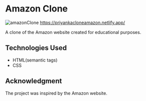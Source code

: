 # Amazon Clone

![amazonClone](https://github.com/PriyankaBtech/Amazon_Clone/assets/109729930/ffba9d2c-2213-44cd-beeb-2c065a9cf85d)
https://priyankacloneamazon.netlify.app/


A clone of the Amazon website created for educational purposes. 


## Technologies Used

- HTML(semantic tags)
- CSS


## Acknowledgment

 The project was inspired by the Amazon website.
